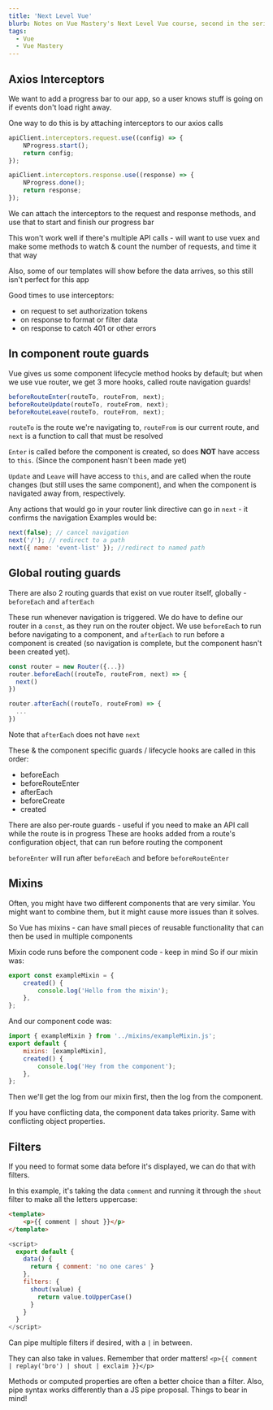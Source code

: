```yaml
---
title: 'Next Level Vue'
blurb: Notes on Vue Mastery's Next Level Vue course, second in the series
tags:
  - Vue
  - Vue Mastery
---
```


## Axios Interceptors

We want to add a progress bar to our app, so a user knows stuff is going on if events don't load right away.

One way to do this is by attaching interceptors to our axios calls

```js
apiClient.interceptors.request.use((config) => {
	NProgress.start();
	return config;
});

apiClient.interceptors.response.use((response) => {
	NProgress.done();
	return response;
});
```

We can attach the interceptors to the request and response methods, and use that to start and finish our progress bar

This won't work well if there's multiple API calls - will want to use vuex and make some methods to watch & count the number of requests, and time it that way

Also, some of our templates will show before the data arrives, so this still isn't perfect for this app

Good times to use interceptors:

- on request to set authorization tokens
- on response to format or filter data
- on response to catch 401 or other errors

## In component route guards

Vue gives us some component lifecycle method hooks by default; but when we use vue router, we get 3 more hooks, called route navigation guards!

```js
beforeRouteEnter(routeTo, routeFrom, next);
beforeRouteUpdate(routeTo, routeFrom, next);
beforeRouteLeave(routeTo, routeFrom, next);
```

`routeTo` is the route we're navigating to, `routeFrom` is our current route, and `next` is a function to call that must be resolved

`Enter` is called before the component is created, so does **NOT** have access to `this`. (Since the component hasn't been made yet)

`Update` and `Leave` will have access to `this`, and are called when the route changes (but still uses the same component), and when the component is navigated away from, respectively.

Any actions that would go in your router link directive can go in `next` - it confirms the navigation
Examples would be:

```js
next(false); // cancel navigation
next('/'); // redirect to a path
next({ name: 'event-list' }); //redirect to named path
```

## Global routing guards

There are also 2 routing guards that exist on vue router itself, globally - `beforeEach` and `afterEach`

These run whenever navigation is triggered. We do have to define our router in a `const`, as they run on the router object. We use `beforeEach` to run before navigating to a component, and `afterEach` to run before a component is created (so navigation is complete, but the component hasn't been created yet).

```js
const router = new Router({...})
router.beforeEach((routeTo, routeFrom, next) => {
  next()
})

router.afterEach((routeTo, routeFrom) => {
  ...
})
```

Note that `afterEach` does not have `next`

These & the component specific guards / lifecycle hooks are called in this order:

- beforeEach
- beforeRouteEnter
- afterEach
- beforeCreate
- created

There are also per-route guards - useful if you need to make an API call while the route is in progress
These are hooks added from a route's configuration object, that can run before routing the component

`beforeEnter` will run after `beforeEach` and before `beforeRouteEnter`

## Mixins

Often, you might have two different components that are very similar. You might want to combine them, but it might cause more issues than it solves.

So Vue has mixins - can have small pieces of reusable functionality that can then be used in multiple components

Mixin code runs before the component code - keep in mind
So if our mixin was:

```js
export const exampleMixin = {
	created() {
		console.log('Hello from the mixin');
	},
};
```

And our component code was:

```js
import { exampleMixin } from '../mixins/exampleMixin.js';
export default {
	mixins: [exampleMixin],
	created() {
		console.log('Hey from the component');
	},
};
```

Then we'll get the log from our mixin first, then the log from the component.

If you have conflicting data, the component data takes priority. Same with conflicting object properties.

## Filters

If you need to format some data before it's displayed, we can do that with filters.

In this example, it's taking the data `comment` and running it through the `shout` filter to make all the letters uppercase:

```html
<template>
	<p>{{ comment | shout }}</p>
</template>
```

```js
<script>
  export default {
    data() {
      return { comment: 'no one cares' }
    },
    filters: {
      shout(value) {
        return value.toUpperCase()
      }
    }
  }
</script>
```

Can pipe multiple filters if desired, with a `|` in between.

They can also take in values. Remember that order matters!
`<p>{{ comment | replay('bro') | shout | exclaim }}</p>`

Methods or computed properties are often a better choice than a filter. Also, pipe syntax works differently than a JS pipe proposal. Things to bear in mind!
